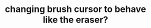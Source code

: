 ---
title: 'changing brush cursor to behave like the eraser?'
redirect_to:
  - 'https://discuss.pencil2d.org/t/changing-brush-cursor-to-behave-like-the-eraser/822'
---